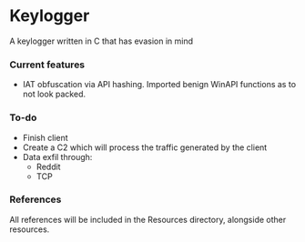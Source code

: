 # Keylogger
A keylogger written in C that has evasion in mind

### Current features
- IAT obfuscation via API hashing. Imported benign WinAPI functions as to not look packed.

### To-do

- Finish client
- Create a C2 which will process the traffic generated by the client
- Data exfil through:
  - Reddit
  - TCP

### References
All references will be included in the Resources directory, alongside other resources.
